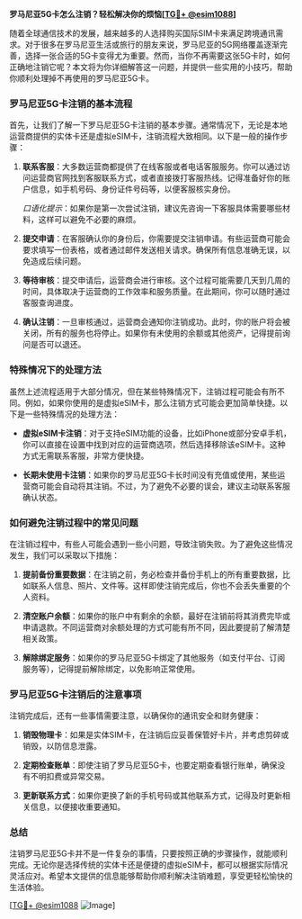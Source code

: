 **罗马尼亚5G卡怎么注销？轻松解决你的烦恼[[TG💪+ @esim1088](https://t.me/s/esim1088)]**

随着全球通信技术的发展，越来越多的人选择购买国际SIM卡来满足跨境通讯需求。对于很多在罗马尼亚生活或旅行的朋友来说，罗马尼亚的5G网络覆盖逐渐完善，选择一张合适的5G卡变得尤为重要。然而，当你不再需要这张5G卡时，如何正确地注销它呢？本文将为你详细解答这一问题，并提供一些实用的小技巧，帮助你顺利处理掉不再使用的罗马尼亚5G卡。

### 罗马尼亚5G卡注销的基本流程

首先，让我们了解一下罗马尼亚5G卡注销的基本步骤。通常情况下，无论是本地运营商提供的实体卡还是虚拟eSIM卡，注销流程大致相同。以下是一般的操作步骤：

1. **联系客服**：大多数运营商都提供了在线客服或者电话客服服务。你可以通过访问运营商官网找到客服联系方式，或者直接拨打客服热线。记得准备好你的账户信息，如手机号码、身份证件号码等，以便客服核实身份。
   
   *口语化提示*：如果你是第一次尝试注销，建议先咨询一下客服具体需要哪些材料，这样可以避免不必要的麻烦。

2. **提交申请**：在客服确认你的身份后，你需要提交注销申请。有些运营商可能会要求填写一份表格，或者通过邮件发送相关请求。确保所有信息准确无误，以免造成后续问题。

3. **等待审核**：提交申请后，运营商会进行审核。这个过程可能需要几天到几周的时间，具体取决于运营商的工作效率和服务质量。在此期间，你可以随时通过客服查询进度。

4. **确认注销**：一旦审核通过，运营商会通知你注销成功。此时，你的账户将会被关闭，所有的服务也将停止。如果你有未使用的余额或其他资产，记得提前询问是否可以退还。

### 特殊情况下的处理方法

虽然上述流程适用于大部分情况，但在某些特殊情况下，注销过程可能会有所不同。例如，如果你使用的是虚拟eSIM卡，那么注销方式可能会更加简单快捷。以下是一些特殊情况的处理方法：

- **虚拟eSIM卡注销**：对于支持eSIM功能的设备，比如iPhone或部分安卓手机，你可以直接在设置中找到对应的运营商选项，然后选择移除该eSIM卡。这种方式无需联系客服，非常方便快捷。

- **长期未使用卡注销**：如果你的罗马尼亚5G卡长时间没有充值或使用，某些运营商可能会自动将其注销。不过，为了避免不必要的误会，建议主动联系客服确认状态。

### 如何避免注销过程中的常见问题

在注销过程中，有些人可能会遇到一些小问题，导致注销失败。为了避免这些情况发生，我们可以采取以下措施：

1. **提前备份重要数据**：在注销之前，务必检查并备份手机上的所有重要数据，比如联系人信息、照片、文件等。这样即使注销完成后，你也不会丢失重要的个人资料。

2. **清空账户余额**：如果你的账户中有剩余的余额，最好在注销前将其消费完毕或申请退款。不同运营商对余额处理的方式可能有所不同，因此要提前了解清楚相关政策。

3. **解除绑定服务**：如果你的罗马尼亚5G卡绑定了其他服务（如支付平台、订阅服务等），记得提前解除绑定，以免影响正常使用。

### 罗马尼亚5G卡注销后的注意事项

注销完成后，还有一些事情需要注意，以确保你的通讯安全和财务健康：

1. **销毁物理卡**：如果是实体SIM卡，在注销后应妥善保管好卡片，并考虑剪碎或销毁，以防信息泄露。

2. **定期检查账单**：即使注销了罗马尼亚5G卡，也要定期查看银行账单，确保没有不明扣费或异常交易。

3. **更新联系方式**：如果你更换了新的手机号码或其他联系方式，记得及时更新相关信息，以便接收重要通知。

### 总结

注销罗马尼亚5G卡并不是一件复杂的事情，只要按照正确的步骤操作，就能顺利完成。无论你是选择传统的实体卡还是便捷的虚拟eSIM卡，都可以根据实际情况灵活应对。希望本文提供的信息能够帮助你顺利解决注销难题，享受更轻松愉快的生活体验。

[[TG💪+ @esim1088](https://t.me/s/esim1088) ![Image](https://i.postimg.cc/4NQfJmqS/Snipaste-2025-05-13-00-14-12.png)]